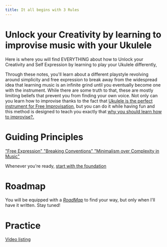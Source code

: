 ```yaml
---
title: It all begins with 3 Rules
---
```

# Unlock your Creativity by learning to improvise music with your Ukulele 

Here is where you will find EVERYTHING about how to Unlock your Creativity and Self Expression by learning to play your Ukulele differently,

Through these notes, you'll learn about a different playstyle revolving around simplicity and free expression to break away from the widespread idea that learning music is an infinite grind until you eventually become one with the instrument. While there are some truth to that, these are mostly limiting beliefs that prevent you from finding your own voice. Not only can you learn how to improvise thanks to the fact that [Ukulele is the perfect instrument for Free Improvisation](theukulele), but you can do it while having fun and this method is designed to teach you exactly that [why you should learn how to improvise?.](improvisation) 


# Guiding Principles

["Free Expression" ](freeexpression)
["Breaking Conventions" ](conventions)
["Minimalism over Complexity in Music"](minimalism)

Whenever you're ready, [start with the foundation](foundation)


# Roadmap 

You will be equipped with a *[RoadMap](404)* to find your way, but only when I'll have it written. Stay tuned! 

# Practice

[Video listing](videos)




